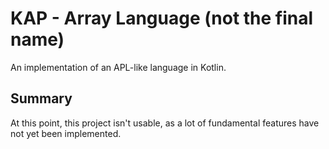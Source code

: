 # KAP - Array Language (not the final name)

An implementation of an APL-like language in Kotlin.

## Summary

At this point, this project isn't usable, as a lot of fundamental features have not yet been implemented.
